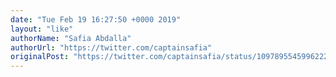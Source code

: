 ```yaml
---
date: "Tue Feb 19 16:27:50 +0000 2019"
layout: "like"
authorName: "Safia Abdalla"
authorUrl: "https://twitter.com/captainsafia"
originalPost: "https://twitter.com/captainsafia/status/1097895545996222464"
---
```

